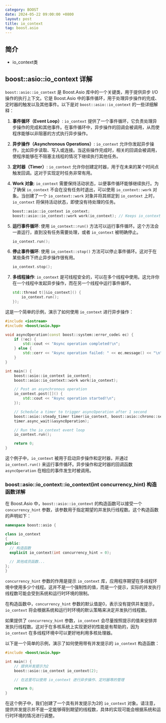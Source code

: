 ```yaml
---
category: BOOST
date: 2024-05-22 09:00:00 +0800
layout: post
title: io_context
tag: boost.asio
---
```

## 简介

+ io_context类

## boost::asio::io_context 详解

`boost::asio::io_context` 是 Boost.Asio 库中的一个关键类，用于提供异步 I/O 操作的执行上下文。它是 Boost.Asio 中的事件循环，用于处理异步操作的完成、定时器的触发以及其他事件。以下是对 `boost::asio::io_context` 的一些详细解释：

1. **事件循环（Event Loop）**:
   `io_context` 提供了一个事件循环，它负责处理异步操作的完成和其他事件。在事件循环中，异步操作的回调会被调用，从而使程序能够以非阻塞的方式执行异步操作。

2. **异步操作（Asynchronous Operations）**:
   `io_context` 允许你发起异步操作，比如异步读取、写入或连接。当这些操作完成时，相关的回调会被调用，使程序能够在不阻塞主线程的情况下继续执行其他任务。

3. **定时器（Timer）**:
   `io_context` 允许你创建定时器，用于在未来的某个时间点触发回调。这对于实现定时任务非常有用。

4. **Work 对象**:
   `io_context` 需要保持活动状态，以便事件循环能够继续执行。为了确保 `io_context` 不会在没有任务时退出，可以使用 `io_context::work` 对象。当创建了一个 `io_context::work` 对象并将其绑定到 `io_context` 上时，`io_context` 将保持活动状态，即使没有待处理的任务。

   ```cpp
   boost::asio::io_context io_context;
   boost::asio::io_context::work work(io_context); // Keeps io_context alive
   ```

5. **运行事件循环**:
   使用 `io_context::run()` 方法可以运行事件循环。这个方法会一直运行，直到没有任务需要处理，或者 `io_context` 被明确停止。

   ```cpp
   io_context.run();
   ```

6. **停止事件循环**:
   使用 `io_context::stop()` 方法可以停止事件循环。这对于在某些条件下终止异步操作很有用。

   ```cpp
   io_context.stop();
   ```

7. **多线程操作**:
   `io_context` 是可线程安全的，可以在多个线程中使用。这允许你在一个线程中发起异步操作，而在另一个线程中运行事件循环。

   ```cpp
   std::thread t([&io_context]() {
       io_context.run();
   });
   ```

这是一个简单的示例，演示了如何使用 `io_context` 进行异步操作：

```cpp
#include <iostream>
#include <boost/asio.hpp>

void asyncOperation(const boost::system::error_code& ec) {
    if (!ec) {
        std::cout << "Async operation completed!\n";
    } else {
        std::cerr << "Async operation failed: " << ec.message() << "\n";
    }
}

int main() {
    boost::asio::io_context io_context;
    boost::asio::io_context::work work(io_context);

    // Post an asynchronous operation
    io_context.post([]() {
        std::cout << "Async operation started!\n";
    });

    // Schedule a timer to trigger asyncOperation after 1 second
    boost::asio::steady_timer timer(io_context, boost::asio::chrono::seconds(1));
    timer.async_wait(&asyncOperation);

    // Run the io_context event loop
    io_context.run();

    return 0;
}
```

这个例子中，`io_context` 被用于启动异步操作和定时器，并通过 `io_context.run()` 来运行事件循环。异步操作和定时器的回调函数 `asyncOperation` 在相应的事件发生时被调用。

### boost::asio::io_context::io_context(int concurrency_hint) 构造函数详解

在 Boost.Asio 中，`boost::asio::io_context` 的构造函数可以接受一个 `concurrency_hint` 参数，该参数用于指定期望的并发执行线程数。这个构造函数的声明如下：

```cpp
namespace boost::asio {

class io_context
{
public:
  // 构造函数
  explicit io_context(int concurrency_hint = 0);
  
  // 其他成员函数...
};
}
```

`concurrency_hint` 参数的作用是提示 `io_context` 库，应用程序期望在多线程环境中使用多少个线程。这并不是一个强制性的值，而是一个提示，实际的并发执行线程数可能会受到系统和运行时环境的限制。

在构造函数中，`concurrency_hint` 参数的默认值是0，表示没有提供并发提示，`io_context` 将会根据系统和运行时环境的默认策略来决定并发执行线程数。

如果提供了 `concurrency_hint` 参数，`io_context` 会尽量按照提示的值来安排并发执行线程数。这对于在多核系统上实现更好的性能是有帮助的，因为 `io_context` 在多线程环境中可以更好地利用多核处理器。

以下是一个简单的示例，演示了如何使用带有并发提示的 `io_context` 构造函数：

```cpp
#include <boost/asio.hpp>

int main() {
    // 提供并发提示为2
    boost::asio::io_context io_context(2);

    // 在这里可以使用 io_context 进行异步操作、定时器等的管理

    return 0;
}
```

在这个例子中，我们创建了一个具有并发提示为2的 `io_context` 对象。请注意，提供并发提示并不是一定能够得到期望的线程数，具体的实现可能会根据系统和运行时环境的情况进行调整。